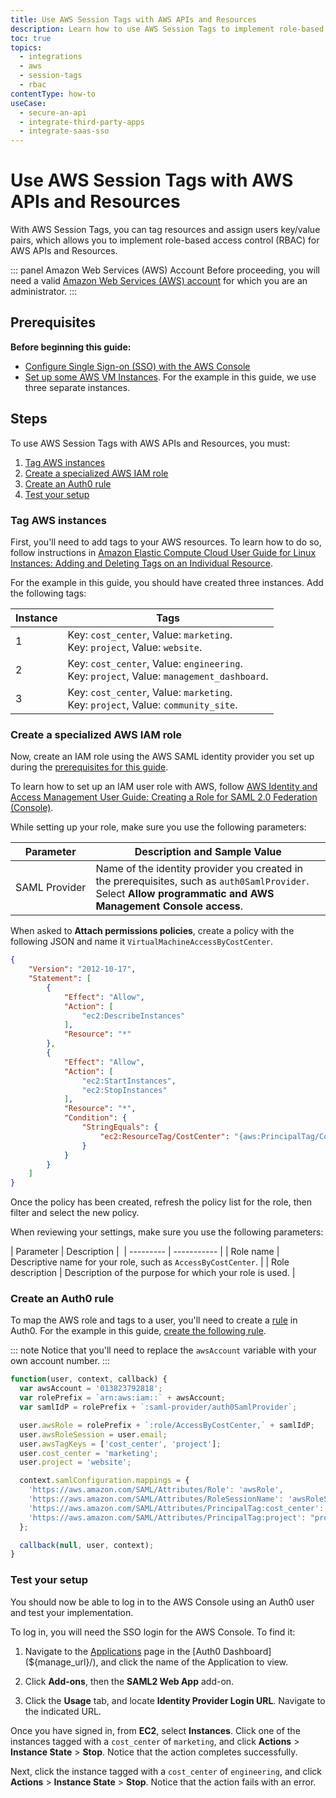 ```yaml
---
title: Use AWS Session Tags with AWS APIs and Resources
description: Learn how to use AWS Session Tags to implement role-based access control (RBAC) for AWS APIs and Resources.
toc: true
topics:
  - integrations
  - aws
  - session-tags
  - rbac
contentType: how-to
useCase:
  - secure-an-api
  - integrate-third-party-apps
  - integrate-saas-sso
---
```

# Use AWS Session Tags with AWS APIs and Resources

With AWS Session Tags, you can tag resources and assign users key/value pairs, which allows you to implement role-based access control (RBAC) for AWS APIs and Resources.

::: panel Amazon Web Services (AWS) Account
Before proceeding, you will need a valid [Amazon Web Services (AWS) account](https://portal.aws.amazon.com/billing/signup#/start) for which you are an administrator.
:::

## Prerequisites

**Before beginning this guide:**

* [Configure Single Sign-on (SSO) with the AWS Console](/integrations/aws/sso)
* [Set up some AWS VM Instances](https://docs.aws.amazon.com/AWSEC2/latest/UserGuide/EC2_GetStarted.html#ec2-launch-instance). For the example in this guide, we use three separate instances.

## Steps

To use AWS Session Tags with AWS APIs and Resources, you must:

1. [Tag AWS instances](#tag-aws-instances)
2. [Create a specialized AWS IAM role](#create-a-specialized-AWS-IAM-role)
3. [Create an Auth0 rule](#create-an-auth0-rule)
4. [Test your setup](#test-your-setup)

### Tag AWS instances

First, you'll need to add tags to your AWS resources. To learn how to do so, follow instructions in [Amazon Elastic Compute Cloud User Guide for Linux Instances: Adding and Deleting Tags on an Individual Resource](https://docs.aws.amazon.com/AWSEC2/latest/UserGuide/Using_Tags.html#adding-or-deleting-tags).

For the example in this guide, you should have created three instances. Add the following tags:

| Instance | Tags |
| -------- | ---- |
| 1        | Key: `cost_center`, Value: `marketing`.<br />Key: `project`, Value: `website`. |
| 2        | Key: `cost_center`, Value: `engineering`.<br />Key: `project`, Value: `management_dashboard`. |
| 3        | Key: `cost_center`, Value: `marketing`.<br />Key: `project`, Value: `community_site`. |

### Create a specialized AWS IAM role

Now, create an IAM role using the AWS SAML identity provider you set up during the [prerequisites for this guide](#prerequisites). 

To learn how to set up an IAM user role with AWS, follow [AWS Identity and Access Management User Guide: Creating a Role for SAML 2.0 Federation (Console)](https://docs.aws.amazon.com/IAM/latest/UserGuide/id_roles_create_for-idp_saml.html).

While setting up your role, make sure you use the following parameters:

| Parameter | Description and Sample Value |
| --------- | ---------------------------- |
| SAML&nbsp;Provider | Name of the identity provider you created in the prerequisites, such as `auth0SamlProvider`. Select **Allow programmatic and AWS Management Console access**. |

When asked to **Attach permissions policies**, create a policy with the following JSON and name it `VirtualMachineAccessByCostCenter`.

```json
{
    "Version": "2012-10-17",
    "Statement": [
        {
            "Effect": "Allow",
            "Action": [
                "ec2:DescribeInstances"
            ],
            "Resource": "*"
        },
        {
            "Effect": "Allow",
            "Action": [
                "ec2:StartInstances",
                "ec2:StopInstances"
            ],
            "Resource": "*",
            "Condition": {
                "StringEquals": {
                    "ec2:ResourceTag/CostCenter": "{aws:PrincipalTag/CostCenter}"
                }
            }
        }
    ]
}
```

Once the policy has been created, refresh the policy list for the role, then filter and select the new policy.

When reviewing your settings, make sure you use the following parameters:

| Parameter | Description | 
| --------- | ----------- |
| Role name | Descriptive name for your role, such as `AccessByCostCenter`. |
| Role description | Description of the purpose for which your role is used. |

### Create an Auth0 rule

To map the AWS role and tags to a user, you'll need to create a [rule](/rules) in Auth0. For the example in this guide, [create the following rule](/dashboard/guides/rules/create-rules). 

::: note
Notice that you'll need to replace the `awsAccount` variable with your own account number.
:::

```js
function(user, context, callback) {
  var awsAccount = '013823792818';
  var rolePrefix = `arn:aws:iam::` + awsAccount; 
  var samlIdP = rolePrefix + `:saml-provider/auth0SamlProvider`;

  user.awsRole = rolePrefix + `:role/AccessByCostCenter,` + samlIdP;
  user.awsRoleSession = user.email;
  user.awsTagKeys = ['cost_center', 'project'];
  user.cost_center = 'marketing';
  user.project = 'website';

  context.samlConfiguration.mappings = {
    'https://aws.amazon.com/SAML/Attributes/Role': 'awsRole',
    'https://aws.amazon.com/SAML/Attributes/RoleSessionName': 'awsRoleSession',
    'https://aws.amazon.com/SAML/Attributes/PrincipalTag:cost_center': 'cost_center',
    'https://aws.amazon.com/SAML/Attributes/PrincipalTag:project': "project"
  };

  callback(null, user, context);
}
```

### Test your setup

You should now be able to log in to the AWS Console using an Auth0 user and test your implementation. 

To log in, you will need the SSO login for the AWS Console. To find it:

1. Navigate to the [Applications](${manage_url}/#/applications) page in the [Auth0 Dashboard](${manage_url}/), and click the name of the Application to view.

2. Click **Add-ons**, then the **SAML2 Web App** add-on.

3. Click the **Usage** tab, and locate **Identity Provider Login URL**. Navigate to the indicated URL.

Once you have signed in, from **EC2**, select **Instances**. Click one of the instances tagged with a `cost_center` of `marketing`, and click **Actions** > **Instance State** > **Stop**. Notice that the action completes successfully.

Next, click the instance tagged with a `cost_center` of `engineering`, and click **Actions** > **Instance State** > **Stop**. Notice that the action fails with an error.